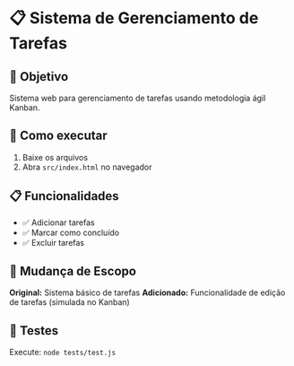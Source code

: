 # 📋 Sistema de Gerenciamento de Tarefas

## 🎯 Objetivo
Sistema web para gerenciamento de tarefas usando metodologia ágil Kanban.

## 🚀 Como executar
1. Baixe os arquivos
2. Abra `src/index.html` no navegador

## 📋 Funcionalidades
- ✅ Adicionar tarefas
- ✅ Marcar como concluído
- ✅ Excluir tarefas

## 🔄 Mudança de Escopo
**Original:** Sistema básico de tarefas
**Adicionado:** Funcionalidade de edição de tarefas (simulada no Kanban)

## 🧪 Testes
Execute: `node tests/test.js`